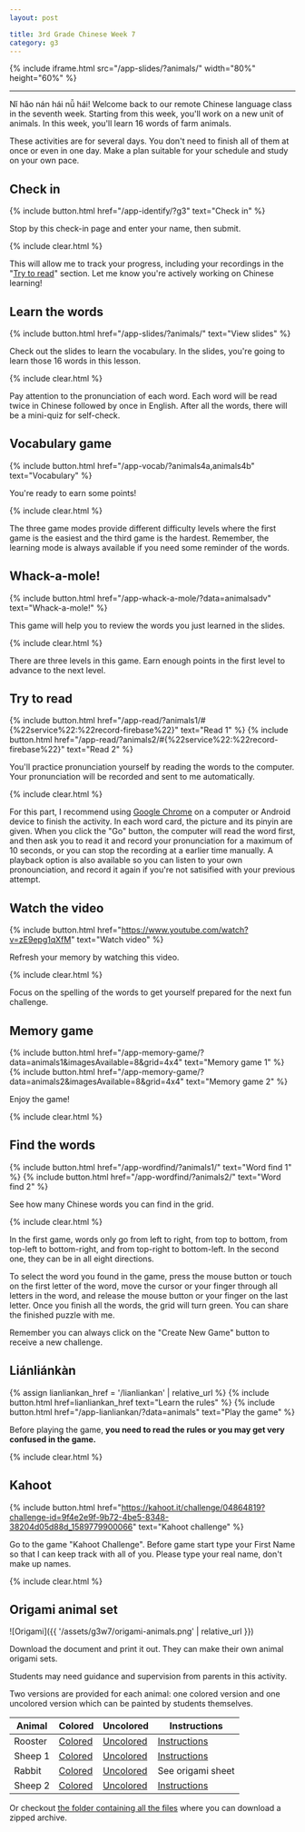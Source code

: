 ```yaml
---
layout: post

title: 3rd Grade Chinese Week 7
category: g3
---
```


{% include iframe.html src="/app-slides/?animals/" width="80%" height="60%" %}

---

Nǐ hǎo nán hái nǚ hái! Welcome back to our remote Chinese language class in the seventh week. Starting from this week, you'll work on a new unit of animals. In this week, you'll learn 16 words of farm animals.

These activities are for several days. You don't need to finish all of them at once or even in one day. Make a plan suitable for your schedule and study on your own pace.

## Check in

{% include button.html href="/app-identify/?g3" text="Check in" %}

Stop by this check-in page and enter your name, then submit.

{% include clear.html %}

This will allow me to track your progress, including your recordings in the "[Try to read](#try-to-read)" section. Let me know you're actively working on Chinese learning!

## Learn the words

{% include button.html href="/app-slides/?animals/" text="View slides" %}

Check out the slides to learn the vocabulary. In the slides, you're going to learn those 16 words in this lesson.

{% include clear.html %}

Pay attention to the pronunciation of each word. Each word will be read twice in Chinese followed by once in English. After all the words, there will be a mini-quiz for self-check.

## Vocabulary game

{% include button.html href="/app-vocab/?animals4a,animals4b" text="Vocabulary" %}

You're ready to earn some points!

{% include clear.html %}

The three game modes provide different difficulty levels where the first game is the easiest and the third game is the hardest. Remember, the learning mode is always available if you need some reminder of the words.

## Whack-a-mole!

{% include button.html href="/app-whack-a-mole/?data=animalsadv" text="Whack-a-mole!" %}

This game will help you to review the words you just learned in the slides.

{% include clear.html %}

There are three levels in this game. Earn enough points in the first level to advance to the next level.

## Try to read

{% include button.html href="/app-read/?animals1/#{%22service%22:%22record-firebase%22}" text="Read 1" %} {% include button.html href="/app-read/?animals2/#{%22service%22:%22record-firebase%22}" text="Read 2" %}

You'll practice pronunciation yourself by reading the words to the computer. Your pronunciation will be recorded and sent to me automatically.

{% include clear.html %}

For this part, I recommend using [Google Chrome][chrome] on a computer or Android device to finish the activity. In each word card, the picture and its pinyin are given. When you click the "Go" button, the computer will read the word first, and then ask you to read it and record your pronunciation for a maximum of 10 seconds, or you can stop the recording at a earlier time manually. A playback option is also available so you can listen to your own pronounciation, and record it again if you're not satisified with your previous attempt.

## Watch the video

{% include button.html href="https://www.youtube.com/watch?v=zE9epg1qXfM" text="Watch video" %}

Refresh your memory by watching this video.

{% include clear.html %}

Focus on the spelling of the words to get yourself prepared for the next fun challenge.

## Memory game

{% include button.html href="/app-memory-game/?data=animals1&imagesAvailable=8&grid=4x4" text="Memory game 1" %} {% include button.html href="/app-memory-game/?data=animals2&imagesAvailable=8&grid=4x4" text="Memory game 2" %}

Enjoy the game!

{% include clear.html %}

## Find the words

{% include button.html href="/app-wordfind/?animals1/" text="Word find 1" %} {% include button.html href="/app-wordfind/?animals2/" text="Word find 2" %}

See how many Chinese words you can find in the grid.

{% include clear.html %}

In the first game, words only go from left to right, from top to bottom, from top-left to bottom-right, and from top-right to bottom-left. In the second one, they can be in all eight directions.

To select the word you found in the game, press the mouse button or touch on the first letter of the word, move the cursor or your finger through all letters in the word, and release the mouse button or your finger on the last letter. Once you finish all the words, the grid will turn green. You can share the finished puzzle with me.

Remember you can always click on the "Create New Game" button to receive a new challenge.

## Liánliánkàn

{% assign lianliankan_href = '/lianliankan' | relative_url %}
{% include button.html href=lianliankan_href text="Learn the rules" %} {% include button.html href="/app-lianliankan/?data=animals" text="Play the game" %}

Before playing the game, **you need to read the rules or you may get very confused in the game.**

{% include clear.html %}

## Kahoot

{% include button.html href="https://kahoot.it/challenge/04864819?challenge-id=9f4e2e9f-9b72-4be5-8348-38204d05d88d_1589779900066" text="Kahoot challenge" %}

Go to the game "Kahoot Challenge". Before game start type your First Name so that I can keep track with all of you. Please type your real name, don't make up names.

{% include clear.html %}

## Origami animal set

![Origami]({{ '/assets/g3w7/origami-animals.png' | relative_url }})

Download the document and print it out. They can make their own animal origami sets.

Students may need guidance and supervision from parents in this activity.

Two versions are provided for each animal: one colored version and one uncolored version which can be painted by students themselves.

| **Animal** | **Colored**                | **Uncolored**                  | **Instructions**                     |
| ---------- | -------------------------- | ------------------------------ | ------------------------------------ |
| Rooster    | [Colored][rooster-colored] | [Uncolored][rooster-uncolored] | [Instructions][rooster-instructions] |
| Sheep 1    | [Colored][sheep1-colored]  | [Uncolored][sheep1-uncolored]  | [Instructions][sheep1-instructions]  |
| Rabbit     | [Colored][rabbit-colored]  | [Uncolored][rabbit-uncolored]  | See origami sheet                    |
| Sheep 2    | [Colored][sheep2-colored]  | [Uncolored][sheep2-uncolored]  | [Instructions][sheep2-instructions]  |

Or checkout [the folder containing all the files][all] where you can download a zipped archive.

[rooster-colored]: https://drive.google.com/open?id=1UEh7eoZXvjCzIT9gmoSlMzWcUfp8jDTB
[rooster-uncolored]: https://drive.google.com/open?id=1WrocAitIQLbuRFKQExHwsYzKkwCJ-y6b
[rooster-instructions]: https://drive.google.com/open?id=1Vn5lfh6ZvVhAcJHZi5kTrJ73qjrEt6x-
[sheep1-colored]: https://drive.google.com/open?id=1OZ6kRKS3mUcXt9daNzhvSlzmmYOLW5MT
[sheep1-uncolored]: https://drive.google.com/open?id=1lH-ZMDZkLi1HYS7X_6ZaOy8F4V_uRhth
[sheep1-instructions]: https://drive.google.com/open?id=1V2d1HjbrNzC5PjUkGWdZ1tT4KwiVNj6y
[rabbit-colored]: https://drive.google.com/open?id=1RSoB_UMvyxAy6d7jKkUfvQLxS0vJbJ4w
[rabbit-uncolored]: https://drive.google.com/open?id=145FWxqcHhai4JWB4AxbxCF0doENhWByQ
[sheep2-colored]: https://drive.google.com/open?id=1aC8KECM9R5iaLLm7musT-VLgtz3LE9uS
[sheep2-uncolored]: https://drive.google.com/open?id=12IXCZekZ8K3EXiESjPtwSMxX0fwEGc58
[sheep2-instructions]: https://drive.google.com/open?id=1nf3ooraIo0WHurECA2MA-Gxe4g2Kw7X4
[all]: https://drive.google.com/open?id=1u-798xuktwSG1E5lnHHaM2T0sssiT0rd

[chrome]: https://www.google.com/intl/en/chrome/

